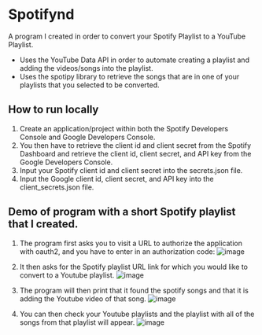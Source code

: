 # Spotifynd

A program I created in order to convert your Spotify Playlist to a YouTube Playlist.
- Uses the YouTube Data API in order to automate creating a playlist and adding the videos/songs into the playlist.
- Uses the spotipy library to retrieve the songs that are in one of your playlists that you selected to be converted.


## How to run locally
1. Create an application/project within both the Spotify Developers Console and Google Developers Console.
2. You then have to retrieve the client id and client secret from the Spotify Dashboard and retrieve the client id, client secret, and API key from the Google Developers Console.
3. Input your Spotify client id and client secret into the secrets.json file.
4. Input the Google client id, client secret, and API key into the client_secrets.json file.


## Demo of program with a short Spotify playlist that I created.
1. The program first asks you to visit a URL to authorize the application with oauth2, and you have to enter in an authorization code:
![image](https://user-images.githubusercontent.com/90528127/137650570-9ed85c77-40f0-4189-9b3e-e2021b409f62.png)

2. It then asks for the Spotify playlist URL link for which you would like to convert to a Youtube playlist.
![image](https://user-images.githubusercontent.com/90528127/137650605-ec2bd04c-3851-4c2d-96c3-d959cf2ecce5.png)

3. The program will then print that it found the spotify songs and that it is adding the Youtube video of that song.
![image](https://user-images.githubusercontent.com/90528127/137650642-b5f75de8-b106-4c10-87ab-9a3d3bb3b497.png)

4. You can then check your Youtube playlists and the playlist with all of the songs from that playlist will appear.
![image](https://user-images.githubusercontent.com/90528127/137650685-472c2b4a-6d92-4696-976d-a3b3899d3197.png)
